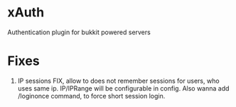xAuth
=====

Authentication plugin for bukkit powered servers

Fixes
====
1. IP sessions FIX, allow to does not remember sessions for users, who uses same ip.
   IP/IPRange will be configurable in config.
   Also wanna add /loginonce command, to force short session login.
